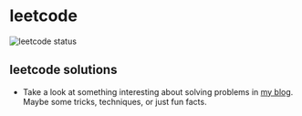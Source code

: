 # leetcode

![leetcode status](https://leetcard.jacoblin.cool/qetup1988?&theme=nord&radius=30&font=source_code_pro)
## leetcode solutions
- Take a look at something interesting about solving problems in [my blog](https://collieiscute.github.io/leetcode_homepage/). Maybe some tricks, techniques, or just fun facts.
  
